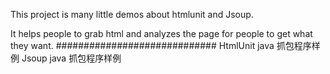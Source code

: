 This project is many little demos about htmlunit and Jsoup.

It helps people to grab html and analyzes the page for people to get what they want.
#############################
HtmlUnit java 抓包程序样例
Jsoup  java 抓包程序样例

